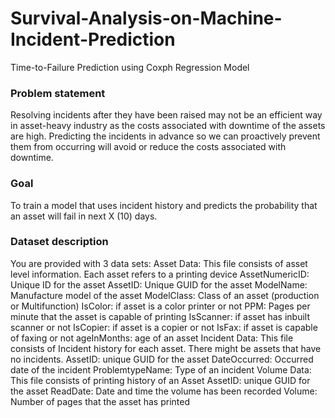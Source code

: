 # Survival-Analysis-on-Machine-Incident-Prediction
Time-to-Failure Prediction using Coxph Regression Model

### Problem statement
Resolving incidents after they have been raised may not be an efficient way in asset-heavy industry as the costs associated with downtime of the assets are high. Predicting the incidents in advance so we can proactively prevent them from occurring will avoid or reduce the costs associated with downtime.

### Goal
To train a model that uses incident history and predicts the probability that an asset will fail in next X (10) days.

### Dataset description
You are provided with 3 data sets:
Asset Data: This file consists of asset level information. Each asset refers to a printing device
	AssetNumericID: Unique ID for the asset
	AssetID: Unique GUID for the asset
	ModelName: Manufacture model of the asset
	ModelClass: Class of an asset (production or Multifunction)
	IsColor: if asset is a color printer or not
	PPM: Pages per minute that the asset is capable of printing 
	IsScanner: if asset has inbuilt scanner or not
	IsCopier: if asset is a copier or not
	IsFax: if asset is capable of faxing or not
	ageInMonths: age of an asset 
Incident Data: This file consists of Incident history for each asset. There might be assets that have no incidents.
	AssetID: unique GUID for the asset
	DateOccurred: Occurred date of the incident
	ProblemtypeName: Type of an incident
Volume Data: This file consists of printing history of an Asset
	AssetID: unique GUID for the asset
	ReadDate: Date and time the volume has been recorded
	Volume: Number of pages that the asset has printed
